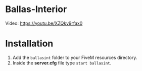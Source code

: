 # Ballas-Interior
Video: https://youtu.be/XZQkv9rfax0
# Installation
1. Add the `ballasint` folder to your FiveM resources directory.
2. Inside the **server.cfg** file type `start ballasint`.
